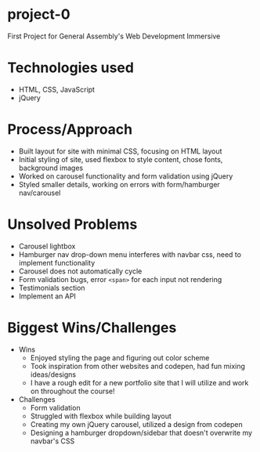 # project-0
First Project for General Assembly's Web Development Immersive

# Technologies used
 * HTML, CSS, JavaScript
 * jQuery

# Process/Approach
 * Built layout for site with minimal CSS, focusing on HTML layout
 * Initial styling of site, used flexbox to style content, chose fonts, background images
 * Worked on carousel functionality and form validation using jQuery
 * Styled smaller details, working on errors with form/hamburger nav/carousel

# Unsolved Problems
 * Carousel lightbox
 * Hamburger nav drop-down menu interferes with navbar css, need to implement functionality
 * Carousel does not automatically cycle
 * Form validation bugs, error `<span>` for each input not rendering
 * Testimonials section
 * Implement an API

# Biggest Wins/Challenges
 * Wins
    * Enjoyed styling the page and figuring out color scheme
    * Took inspiration from other websites and codepen, had fun mixing ideas/designs
    * I have a rough edit for a new portfolio site that I will utilize and work on throughout the course!
 * Challenges
    * Form validation
    * Struggled with flexbox while building layout
    * Creating my own jQuery carousel, utilized a design from codepen
    * Designing a hamburger dropdown/sidebar that doesn't overwrite my navbar's CSS
